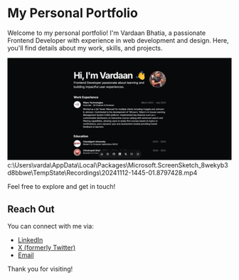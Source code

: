 # My Personal Portfolio

Welcome to my personal portfolio! I'm Vardaan Bhatia, a passionate Frontend Developer with experience in web development and design. Here, you'll find details about my work, skills, and projects.

![image](image.png)
c:\Users\varda\AppData\Local\Packages\Microsoft.ScreenSketch_8wekyb3d8bbwe\TempState\Recordings\20241112-1445-01.8797428.mp4

Feel free to explore and get in touch!

## Reach Out

You can connect with me via:

- [LinkedIn](https://www.linkedin.com/in/vardaan-bhatia-028446203/)
- [X (formerly Twitter)](https://x.com/vardaanbhatia__)
- [Email](mailto:vardaanbhatia55@gmail.com)

Thank you for visiting!
